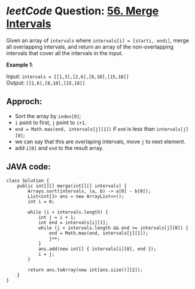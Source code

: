 # _leetCode_ Question: [56. Merge Intervals](https://leetcode.com/problems/merge-intervals/)

Given an array of `intervals` where `intervals[i] = [starti, endi]`, merge all overlapping intervals, and return an array of the non-overlapping intervals that cover all the intervals in the input.

**Example 1**:

Input: `intervals = [[1,3],[2,6],[8,10],[15,18]]`  
Output: `[[1,6],[8,10],[15,18]]`

## Approch:

- Sort the array by `index[0]`;
- `i` point to first, `j` point to `i+1`.
- `end = Math.max(end, intervals[j][1])` if `end` is less than `intervals[j][0]`;
- we can say that this are overlaping intervals, move `j` to next element.
- add `i[0]` and `end` to the result array.

## JAVA code:

```
class Solution {
    public int[][] merge(int[][] intervals) {
        Arrays.sort(intervals, (a, b) -> a[0] - b[0]);
        List<int[]> ans = new ArrayList<>();
        int i = 0;

        while (i < intervals.length) {
            int j = i + 1;
            int end = intervals[i][1];
            while (j < intervals.length && end >= intervals[j][0]) {
                end = Math.max(end, intervals[j][1]);
                j++;
            }
            ans.add(new int[] { intervals[i][0], end });
            i = j;
        }

        return ans.toArray(new int[ans.size()][2]);
    }
}
```
